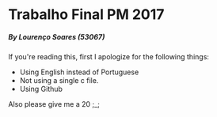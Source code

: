 # Trabalho Final PM 2017
##### By Lourenço Soares (53067)
  

If you're reading this, first I apologize for the following things:

* Using English instead of Portuguese
* Not using a single c file.
* Using Github
  
  
Also please give me a 20 ;_; 